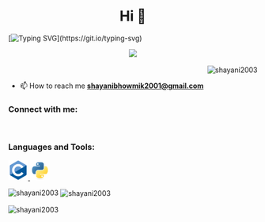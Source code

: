<h1 align="center">Hi 👋</h1>

[![Typing SVG](https://readme-typing-svg.herokuapp.com?size=24&width=600&lines=Welcome+To+my+GitHub+Profile!)](https://git.io/typing-svg)

<div align = 'center'>
 <img src = "https://capsule-render.vercel.app/api?type=transparent&fontColor=e3b778&fontStyle=samakaran&text=Shayani%20Bhowmik&height=150&fontSize=80&desc=Haldia,%20IN&descAlignY=75&descAlign=82.4"/></div>
 
 
<p align="right"> <img src="https://komarev.com/ghpvc/?username=shayani2003&label=Profile%20views&color=0e75b6&style=flat" alt="shayani2003" /> </p>


- 📫 How to reach me **shayanibhowmik2001@gmail.com**

<h3 align="left">Connect with me:</h3>
<br>
<p align="left">
</p>

<h3 align="left">Languages and Tools:</h3>
<p align="left"> <a href="https://www.cprogramming.com/" target="_blank" rel="noreferrer"> <img src="https://raw.githubusercontent.com/devicons/devicon/master/icons/c/c-original.svg" alt="c" width="40" height="40"/> </a> <a href="https://www.python.org" target="_blank" rel="noreferrer"> <img src="https://raw.githubusercontent.com/devicons/devicon/master/icons/python/python-original.svg" alt="python" width="40" height="40"/> </a> </p>

<p><img align="left" src="https://github-readme-stats.vercel.app/api/top-langs?username=shayani2003&show_icons=true&locale=en&layout=compact" alt="shayani2003" /></p>

<p>&nbsp;<img align="center" src="https://github-readme-stats.vercel.app/api?username=shayani2003&show_icons=true&locale=en" alt="shayani2003" /></p>

<p><img align="center" src="https://github-readme-streak-stats.herokuapp.com/?user=shayani2003&" alt="shayani2003" /></p>
